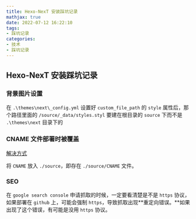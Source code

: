 ```yaml
---
title: Hexo-NexT 安装踩坑记录
mathjax: true
date: 2022-07-12 16:22:10
tags:
- 踩坑记录
categories:
- 技术
- 踩坑记录
---
```


## Hexo-NexT 安装踩坑记录

### 背景图片设置

在 `.\themes\next\_config.yml` 设置好 `custom_file_path` 的 `style` 属性后，那个路径里面的 `/source/_data/styles.styl` 要建在根目录的 `source` 下而不是 `.\themes\next` 目录下的

### CNAME 文件部署时被覆盖

[解决方式](http://eronana.github.io/2014/11/07/Hexo%E9%83%A8%E7%BD%B2%E5%90%8ECNAME%E8%A2%AB%E8%A6%86%E7%9B%96%E7%9A%84%E8%A7%A3%E5%86%B3%E6%96%B9%E6%B3%95/)

将 `CNAME` 放入 `./source`，即存在 `./source/CNAME` 文件。

### SEO

在 `google search console` 申请抓取的时候，一定要看清楚是不是 `https` 协议，如果部署在 `github` 上，可能会强制 `https`，导致抓取出现**重定向错误。**如果出现了这个错误，有可能是没用 `https` 协议。
